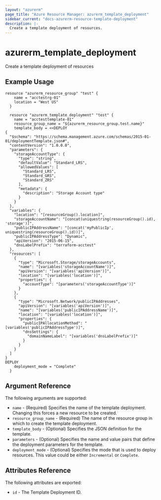 ```yaml
---
layout: "azurerm"
page_title: "Azure Resource Manager: azurerm_template_deployment"
sidebar_current: "docs-azurerm-resource-template-deployment"
description: |-
  Create a template deployment of resources.
---
```


# azurerm\_template\_deployment

Create a template deployment of resources

## Example Usage

```
resource "azurerm_resource_group" "test" {
    name = "acctestrg-01"
    location = "West US"
  }

  resource "azurerm_template_deployment" "test" {
    name = "acctesttemplate-01"
    resource_group_name = "${azurerm_resource_group.test.name}"
    template_body = <<DEPLOY
{
  "$schema": "https://schema.management.azure.com/schemas/2015-01-01/deploymentTemplate.json#",
  "contentVersion": "1.0.0.0",
  "parameters": {
    "storageAccountType": {
      "type": "string",
      "defaultValue": "Standard_LRS",
      "allowedValues": [
        "Standard_LRS",
        "Standard_GRS",
        "Standard_ZRS"
      ],
      "metadata": {
        "description": "Storage Account type"
      }
    }
  },
  "variables": {
    "location": "[resourceGroup().location]",
    "storageAccountName": "[concat(uniquestring(resourceGroup().id), 'storage')]",
    "publicIPAddressName": "[concat('myPublicIp', uniquestring(resourceGroup().id))]",
    "publicIPAddressType": "Dynamic",
    "apiVersion": "2015-06-15",
    "dnsLabelPrefix": "terraform-acctest"
  },
  "resources": [
    {
      "type": "Microsoft.Storage/storageAccounts",
      "name": "[variables('storageAccountName')]",
      "apiVersion": "[variables('apiVersion')]",
      "location": "[variables('location')]",
      "properties": {
        "accountType": "[parameters('storageAccountType')]"
      }
    },
    {
      "type": "Microsoft.Network/publicIPAddresses",
      "apiVersion": "[variables('apiVersion')]",
      "name": "[variables('publicIPAddressName')]",
      "location": "[variables('location')]",
      "properties": {
        "publicIPAllocationMethod": "[variables('publicIPAddressType')]",
        "dnsSettings": {
          "domainNameLabel": "[variables('dnsLabelPrefix')]"
        }
      }
    }
  ]
}
DEPLOY
    deployment_mode = "Complete"
  }
```

## Argument Reference

The following arguments are supported:

* `name` - (Required) Specifies the name of the template deployment. Changing this forces a
    new resource to be created.
* `resource_group_name` - (Required) The name of the resource group in which to
    create the template deployment.
* `template_body` - (Optional) Specifies the JSON definition for the template.
* `parameters` - (Optional) Specifies the name and value pairs that define the deployment parameters for the template.
* `deployment_mode` - (Optional) Specifies the mode that is used to deploy resources. This value could be either `Incremental` or `Complete`. 

## Attributes Reference

The following attributes are exported:

* `id` - The Template Deployment ID.